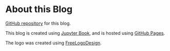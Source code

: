 # About this Blog

[GitHub repository](https://github.com/nicobako/pythonic_misadventures)
for this blog.

This blog is created using [Jupyter Book](https://jupyterbook.org),
and is hosted using [GitHub Pages](https://pages.github.com/).

The logo was created using [FreeLogoDesign](https://www.freelogodesign.org/).

